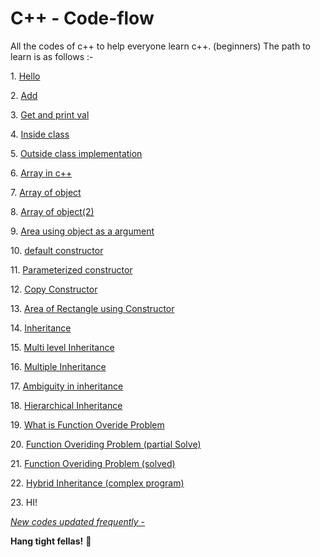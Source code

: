 # C++ - Code-flow

All the codes of c++ to help everyone learn c++. (beginners) The path to learn is as follows :-

1\. [Hello]( https://github.com/techmuses/learn.cpp/tree/master/hello)

2\. [Add]( https://github.com/techmuses/learn.cpp/tree/master/add)

3\. [Get and print val]( https://github.com/techmuses/learn.cpp/tree/master/get_%26_print_a_number)

4\. [Inside class]( https://github.com/techmuses/learn.cpp/tree/master/inside%20class)

5\. [Outside class implementation]( https://github.com/techmuses/learn.cpp/blob/master/outside%20class%20implementation.cpp)

6\. [Array in c++](https://github.com/techmuses/learn.cpp/blob/master/array%20in%20c%20%2B%2B.cpp)

7\. [Array of object](https://github.com/techmuses/learn.cpp/blob/master/array%20of%20objects.cpp)

8\. [Array of object(2)](https://github.com/techmuses/learn.cpp/blob/master/array%20of%20object%20(2).cpp)

9\. [Area using object as a argument](https://github.com/techmuses/learn.cpp/blob/master/area%20using%20object%20as%20a%20argument.cpp)

10\. [default constructor](https://github.com/techmuses/learn.cpp/tree/master/defaut%20constructor)

11\. [Parameterized constructor](https://github.com/techmuses/learn.cpp/blob/master/parameterized%20constr.cpp)

12\. [Copy Constructor](https://github.com/techmuses/learn.cpp/tree/master/copy%20constructor)

13\. [Area of Rectangle using Constructor](https://github.com/techmuses/learn.cpp/tree/master/area%20of%20rectangle%20constrc)

14\. [Inheritance](https://github.com/techmuses/learn.cpp/blob/master/inheritance.cpp)

15\. [Multi level Inheritance](https://github.com/techmuses/learn.cpp/tree/master/multi%20inheritance.cpp)

16\. [Multiple Inheritance](https://github.com/techmuses/learn.cpp/blob/master/multiple%20inheritance.cpp)

17\. [Ambiguity in inheritance](https://github.com/techmuses/learn.cpp/blob/master/ambiguity.cpp)

18\. [Hierarchical Inheritance](https://github.com/techmuses/learn.cpp/blob/master/Hierarchical%20Inheritance%20in%20C++.cpp)

19\. [What is Function Overide Problem](https://github.com/techmuses/learn.cpp/blob/master/overide%20problem.cpp)

20\. [Function Overiding Problem (partial Solve)](https://github.com/techmuses/learn.cpp/blob/master/fUCTION%20OVERDING.cpp)

21\. [Function Overiding Problem (solved) ](https://github.com/techmuses/learn.cpp/blob/master/Function%20overiding%20%28solved%29.cpp)

22\. [Hybrid Inheritance (complex program)](https://github.com/techmuses/learn.cpp/blob/master/Hybrid%20Inheritance.cpp)

23\. HI!

[_New codes updated frequently -_](https://github.com/techmuses/learn.cpp/graphs/contributors)

**Hang tight fellas!** 🤞
